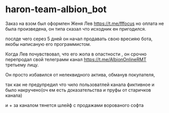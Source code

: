 # haron-team-albion_bot
Заказ на взом был оформлен  Женя Лев https://t.me/fffocus но оплата не была произведена, он типа сказал что исходник ен пригодился.

послде чего серез 5 дней он начал продавать свою вресияю бота, якобы написаную его программистом.

Когда Лев почувствовал, что его жопа в опастности , он срочно перепродал свой телеграмм канал https://t.me/AlbionOnlineRMT третьему лицу.

Он просто избавился от нелеквидного актива, обманув покупателя, 

так как не предупредил что чило пользоватлей канала фиктивное и было накручено(оч ем есть доказательства и пруфы от старичков канала) 

и + за каналом тянется шлейф с продажами ворованого софта
